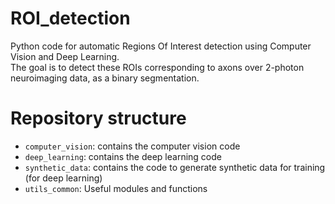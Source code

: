 # ROI_detection
Python code for automatic Regions Of Interest detection using Computer Vision and Deep Learning.  
The goal is to detect these ROIs corresponding to axons over 2-photon neuroimaging data, as a binary segmentation.

# Repository structure
  * `computer_vision`: contains the computer vision code
  * `deep_learning`: contains the deep learning code
  * `synthetic_data`: contains the code to generate synthetic data for training (for deep learning)
  * `utils_common`: Useful modules and functions
